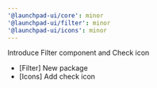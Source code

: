 ```yaml
---
'@launchpad-ui/core': minor
'@launchpad-ui/filter': minor
'@launchpad-ui/icons': minor
---
```


Introduce Filter component and Check icon

- [Filter] New package
- [Icons] Add check icon
